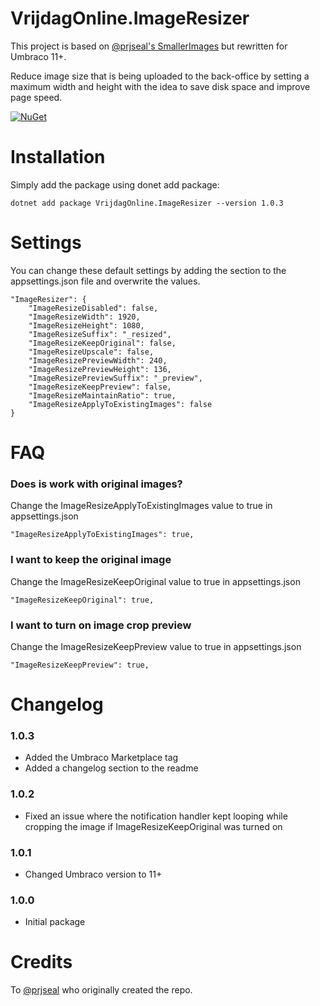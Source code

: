 
# VrijdagOnline.ImageResizer

This project is based on [@prjseal's SmallerImages](https://www.github.com/prjseal/SmallerImages) but rewritten for Umbraco 11+. 

Reduce image size that is being uploaded to the back-office by setting a maximum width and height with the idea to save disk space and improve page speed.

[![NuGet](https://img.shields.io/nuget/dt/VrijdagOnline.ImageResizer?label=Downloads&color=green)](https://www.nuget.org/packages/VrijdagOnline.ImageResizer/)

# Installation
Simply add the package using donet add package:
```
dotnet add package VrijdagOnline.ImageResizer --version 1.0.3
```

# Settings
You can change these default settings by adding the section to the appsettings.json file and overwrite the values.

```
"ImageResizer": {
    "ImageResizeDisabled": false,
    "ImageResizeWidth": 1920,
    "ImageResizeHeight": 1080,
    "ImageResizeSuffix": "_resized",
    "ImageResizeKeepOriginal": false,
    "ImageResizeUpscale": false,
    "ImageResizePreviewWidth": 240,
    "ImageResizePreviewHeight": 136,
    "ImageResizePreviewSuffix": "_preview",
    "ImageResizeKeepPreview": false,
    "ImageResizeMaintainRatio": true,
    "ImageResizeApplyToExistingImages": false
}
```

# FAQ
### Does is work with original images?
Change the ImageResizeApplyToExistingImages value to true in appsettings.json
```
"ImageResizeApplyToExistingImages": true,
```
### I want to keep the original image
Change the ImageResizeKeepOriginal value to true in appsettings.json
```
"ImageResizeKeepOriginal": true,
```
### I want to turn on image crop preview
Change the ImageResizeKeepPreview value to true in appsettings.json
```
"ImageResizeKeepPreview": true,
```
# Changelog
### 1.0.3
- Added the Umbraco Marketplace tag
- Added a changelog section to the readme
### 1.0.2
- Fixed an issue where the notification handler kept looping while cropping the image if ImageResizeKeepOriginal was turned on
### 1.0.1
- Changed Umbraco version to 11+
### 1.0.0
- Initial package

# Credits
To [@prjseal](https://www.github.com/prjsea) who originally created the repo.
